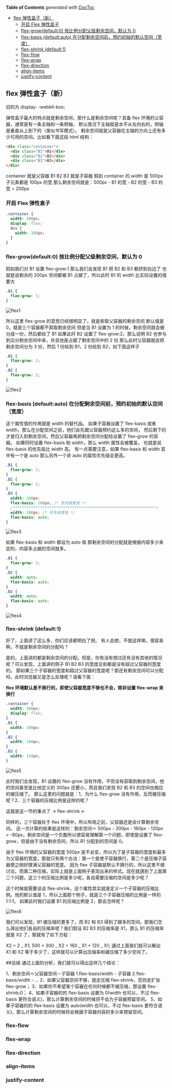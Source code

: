 <!-- START doctoc generated TOC please keep comment here to allow auto update -->
<!-- DON'T EDIT THIS SECTION, INSTEAD RE-RUN doctoc TO UPDATE -->
**Table of Contents**  *generated with [DocToc](https://github.com/thlorenz/doctoc)*

- [flex 弹性盒子（新）](#flex-%E5%BC%B9%E6%80%A7%E7%9B%92%E5%AD%90%E6%96%B0)
  - [开启 Flex 弹性盒子](#%E5%BC%80%E5%90%AF-flex-%E5%BC%B9%E6%80%A7%E7%9B%92%E5%AD%90)
  - [flex-grow(default:0) 按比例分配父级剩余空间，默认为 0](#flex-growdefault0-%E6%8C%89%E6%AF%94%E4%BE%8B%E5%88%86%E9%85%8D%E7%88%B6%E7%BA%A7%E5%89%A9%E4%BD%99%E7%A9%BA%E9%97%B4%E9%BB%98%E8%AE%A4%E4%B8%BA-0)
  - [flex-basis (default:auto) 在分配剩余空间前，预约初始的默认空间（宽度）](#flex-basis-defaultauto-%E5%9C%A8%E5%88%86%E9%85%8D%E5%89%A9%E4%BD%99%E7%A9%BA%E9%97%B4%E5%89%8D%E9%A2%84%E7%BA%A6%E5%88%9D%E5%A7%8B%E7%9A%84%E9%BB%98%E8%AE%A4%E7%A9%BA%E9%97%B4%E5%AE%BD%E5%BA%A6)
  - [flex-shrink (default:1)](#flex-shrink-default1)
  - [flex-flow](#flex-flow)
  - [flex-wrap](#flex-wrap)
  - [flex-direction](#flex-direction)
  - [align-items](#align-items)
  - [justify-content](#justify-content)

<!-- END doctoc generated TOC please keep comment here to allow auto update -->

<!--
 * @Author: mrzou
 * @Date: 2021-07-23 14:34:08
 * @LastEditors: mrzou
 * @LastEditTime: 2021-07-23 15:42:01
 * @Description: file content
-->

## flex 弹性盒子（新）

旧的为 display: -webkit-box;

弹性盒子最大的特点就是剩余空间，那什么是剩余空间呢？具备 flex 环境的父容器，通常是有一条主轴和一条侧轴，
默认情况下主轴就是水平从左向右的，侧轴是垂直从上到下的（类似书写模式）。
剩余空间就是父容器在主轴的方向上还有多少可用的空间。比如看下面这段 html 结构：

```html
<div class="container">
  <div class="B1">B1</div>
  <div class="B2">B2</div>
  <div class="B3">B3</div>
</div>
```

container 就是父容器 B1 B2 B3 就是子容器
假如 container 的 width 是 500px
子元素都是 100px 的宽
那么剩余空间就是：500px - B1 的宽 - B2 的宽 - B3 的宽 = 200px

### 开启 Flex 弹性盒子

```css
.container {
  width: 500px;
  display: flex;
  div {
    width: 100px;
  }
}
```

### flex-grow(default:0) 按比例分配父级剩余空间，默认为 0

假如我们对 B1 设置 flex-grow:1
那么我们会发现 B1 把 B2 和 B3 都挤到右边了
也就是说剩余的 200px 空间都被 B1 占据了，所以此时 B1 的 width 比实际设置的值要大

```css
.B1 {
  flex-grow: 1;
}
```

![flex1](./images/flex1.png)

所以这里 flex-grow 的意思已经很明显了，就是索取父容器的剩余空间
默认值是 0，就是三个容器都不索取剩余空间
但是当 B1 设置为 1 的时候，剩余空间就会被分成一份，然后都给了 B1
如果此时 B2 设置了 flex-grow:2，那么说明 B2 也参与到瓜分剩余空间中来，并且他是占据了剩余空间中的 2 份
那么此时父容器就会把剩余空间分为 3 份，然后 1 份给到 B1，2 份给到 B2，如下面这样子

```css
.B1 {
  flex-grow: 1;
}
.B2 {
  flex-grow: 2;
}
```

![flex2](./images/flex2.png)

### flex-basis (default:auto) 在分配剩余空间前，预约初始的默认空间（宽度）

这个属性值的作用就是 width 的替代品。
如果子容器设置了 flex-basis 或者 width，那么在分配空间之前，他们会先跟父容器预约这么多的空间，
然后剩下的才是归入到剩余空间，然后父容器再把剩余空间分配给设置了 flex-grow 的容器。
如果同时设置 flex-basis 和 width，那么 width 属性会被覆盖，
也就是说 flex-basis 的优先级比 width 高。
有一点需要注意，如果 flex-basis 和 width 其中有一个是 auto
那么另外一个非 auto 的属性优先级会更高。

```css
.B1 {
  flex-grow: 2;
}
.B2 {
  flex-grow: 1;
}
.B3 {
  width: 100px;
  flex-basis: 100px; /* 优先级更高 */
  /***************************************************************/
  width: 100px; /* 优先级更高 */
  flex-basis: auto;
}
```

![flex3](./images/flex3.png)

如果 flex-basis 和 width 都设为 auto 值
那剩余空间的分配就是根据内容多少来定的，内容多占据的空间就多。

```css
.B1 {
  flex-grow: 1;
}
.B2 {
  width: auto;
  flex-basis: auto;
}
.B3 {
  width: auto;
  flex-basis: auto;
}
```

![flex4](./images/flex4.png)

### flex-shrink (default:1)

好了，上面讲了这么多，你们应该都明白了把。 有人会想，不就这样嘛，很容易啊，不就是剩余空间的分配吗？

是的，上面讲的都是剩余空间的分配。但是，你有没有想过还有没有其他的情况呢？可以发现，上面讲的例子 B1 B2 B3 的宽度总和都是没有超过父容器的宽度的。 那如果三个子容器的宽度和超过父容器的宽度呢？那还有剩余空间可以分配吗，此时浏览器又是怎么处理呢？请看下面：

**flex 环境默认是不换行的，即使父容器宽度不够也不会，除非设置 flex-wrap 来换行**

```css
.container {
  width: 500px;
  display: flex;
}
.B1 {
  width: 300px;
}
.B2 {
  width: 160px;
}
.B3 {
  width: 120px;
}
```

![flex5](./images/flex5.png)

此时我们会发现，B1 设置的 flex-grow 没有作用，不但没有获取到剩余空间，他的空间甚至是比他定义的 300px 还要小，而且我们发现 B2 和 B3 的空间也相应的被压缩了。 那么这里的问题就是：1、为什么 flex-grow 没有作用，反而被压缩呢？2、三个容器的压缩比例是这样的呢？

这就是这一节的重点了 -> flex-shrink <-

同样的，三个容器处于 flex 环境中，所以布局之前，父容器还是会计算剩余空间。 这一次计算的结果是这样的：剩余空间＝ 500px - 300px - 160px - 120px = -80px，剩余空间是一个负数所以很容易理解第一个问题，即使是设置了 flex-grow，但是由于没有剩余空间，所以 B1 分配到的空间是 0。

由于 flex 环境的父容器的宽度 500px 是不会变，所以为了是子容器的宽度和最多为父容器的宽度，那就只有两个办法：第一个是使子容器换行，第二个是压缩子容器使之刚好撑满父容器的宽度。 因为 flex 子容器是默认不换行的，所以这里不做讨论。而第二种压缩，实际上就是上面例子表现出来的样式。现在就遇到了上面第二个问题，这三个的压缩比例是多少呢，各自需要压缩的空间是多少呢？

这个时候就需要谈谈 flex-shrink，这个属性其实就是定义一个子容器的压缩比例。他的默认值是 1，所以上面那个例子，就是三个子容器压缩的比例是一样的 1:1:1。 如果此时我们设置 B1 的压缩比例是 2，那会怎样呢？

![flex6](./images/flex6.png)

我们可以发现，B1 被压缩的更多了。而 B2 和 B3 得到了跟多的空间。那我们怎么得出他们各自的压缩率呢？我们假设 B2 B3 的压缩率是 X1，那么 B1 的压缩率就是 X2 了，那就有了如下方程：

X2 = 2 _ X1;
500 = 300 _ X2 + 160 _ X1 + 120 _ X1;
通过上面我们就可以解出 X1 和 X2 等于多少了，这样就可以计算出压缩率和被压缩了多少空间了。

##总结 通过上面的分析，我们就可以得出这样几个结论：

1、剩余空间＝父容器空间－子容器 1.flex-basis/width - 子容器 2.flex-basis/width - …
2、如果父容器空间不够，就走压缩 flex-shrink，否则走扩张 flex-grow；
3、如果你不希望某个容器在任何时候都不被压缩，那设置 flex-shrink:0；
4、如果子容器的的 flex-basis 设置为 0(width 也可以，不过 flex-basis 更符合语义)，那么计算剩余空间的时候将不会为子容器预留空间。
5、如果子容器的的 flex-basis 设置为 auto(width 也可以，不过 flex-basis 更符合语义)，那么计算剩余空间的时候将会根据子容器内容的多少来预留空间。

### flex-flow

### flex-wrap

### flex-direction

### align-items

### justify-content
